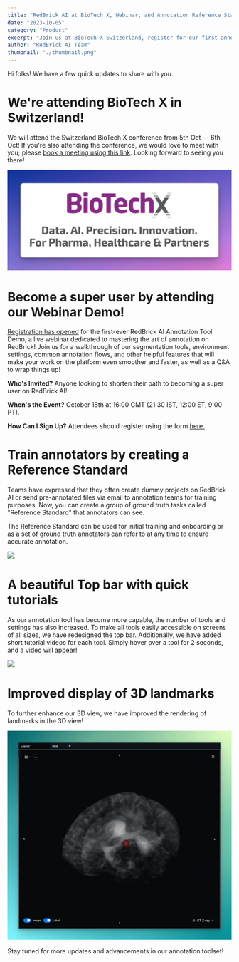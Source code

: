 ```yaml
---
title: "RedBrick AI at BioTech X, Webinar, and Annotation Reference Standards"
date: "2023-10-05"
category: "Product"
excerpt: "Join us at BioTech X Switzerland, register for our first annotation tool webinar demo, and explore new features including reference standards for training and an improved UI with quick tutorials."
author: "RedBrick AI Team"
thumbnail: "./thumbnail.png"
---
```


Hi folks! We have a few quick updates to share with you.

# We're attending BioTech X in Switzerland!

We will attend the Switzerland BioTech X conference from 5th Oct — 6th Oct! If you're also attending the conference, we would love to meet with you; please [book a meeting using this link](https://calendly.com/dereklukacs/biotechx-redbrick-ai-meeting). Looking forward to seeing you there!

![](./image1.webp)

# Become a super user by attending our Webinar Demo!

[Registration has opened](https://us06web.zoom.us/webinar/register/WN_p3RFNixoSbCm5jyb-x_M_w) for the first-ever RedBrick AI Annotation Tool Demo, a live webinar dedicated to mastering the art of annotation on RedBrick! Join us for a walkthrough of our segmentation tools, environment settings, common annotation flows, and other helpful features that will make your work on the platform even smoother and faster, as well as a Q&A to wrap things up!

**Who's Invited?** Anyone looking to shorten their path to becoming a super user on RedBrick AI!

**When's the Event?** October 18th at 16:00 GMT (21:30 IST, 12:00 ET, 9:00 PT).

**How Can I Sign Up?** Attendees should register using the form [here.](https://us06web.zoom.us/webinar/register/WN_p3RFNixoSbCm5jyb-x_M_w)

# Train annotators by creating a Reference Standard

Teams have expressed that they often create dummy projects on RedBrick AI or send pre-annotated files via email to annotation teams for training purposes. Now, you can create a group of ground truth tasks called "Reference Standard" that annotators can see.

The Reference Standard can be used for initial training and onboarding or as a set of ground truth annotators can refer to at any time to ensure accurate annotation.

![](./image2.gif)

# A beautiful Top bar with quick tutorials

As our annotation tool has become more capable, the number of tools and settings has also increased. To make all tools easily accessible on screens of all sizes, we have redesigned the top bar. Additionally, we have added short tutorial videos for each tool. Simply hover over a tool for 2 seconds, and a video will appear!

![](./image3.gif)

# Improved display of 3D landmarks

To further enhance our 3D view, we have improved the rendering of landmarks in the 3D view!

![](./image4.webp)

Stay tuned for more updates and advancements in our annotation toolset!
